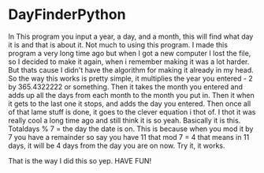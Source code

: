 # DayFinderPython
In This program you input a year, a day, and a month, this will find what day it is and that is about it. Not much to using this program.
I made this program a very long time ago but when I got a new computer I lost the file, so I decided to make it again, 
when i remember making it was a lot harder. But thats cause I didn't have the algorithm for making it already in my head.
So the way this works is pretty simple, it multiplies the year you entered - 2 by 365.4322222 or something. Then it takes the month you entered
and adds up all the days from each month to the month you put in. Then it when it gets to the last one it stops, and adds the day you entered.
Then once all of that lame stuff is done, it goes to the clever equation i thot of. I thot it was really cool a long time ago and still think
it is so yeah.
Basically it is this.
Totaldays % 7 = the day the date is on. This is because when you mod it by 7 you have a remainder so say you have 11 that mod 7 = 4
that means in 11 days, it will be 4 days from the day you are on now. Try it, it works.
 
 That is the way I did this so yep. HAVE FUN!
